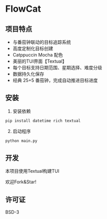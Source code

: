 # FlowCat

## 项目特点
- 与番茄钟联动的目标追踪系统
- 高度定制化目标创建
- Catppuccin Mocha 配色
- 美丽的TUI界面【Textual】
- 每个目标支持日期范围、星期选择、难度分级
- 数据持久化保存
- 经典 25+5 番茄钟，完成自动推进目标进度

## 安装
1. 安装依赖
```bash
pip install datetime rich textual
```

2. 启动程序
```bash
python main.py
```

## 开发
本项目使用Textual构建TUI

欢迎Fork&Star!

## 许可证
BSD-3
